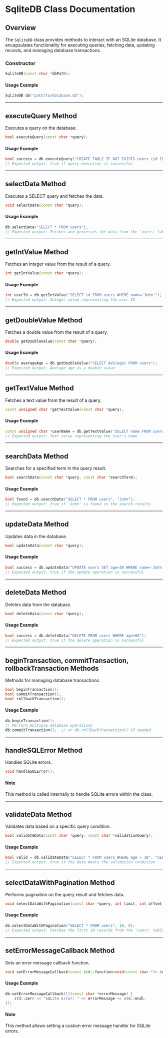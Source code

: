 # SqliteDB Class Documentation

## Overview

The `SqliteDB` class provides methods to interact with an SQLite database. It encapsulates functionality for executing queries, fetching data, updating records, and managing database transactions.

### Constructor

```cpp
SqliteDB(const char *dbPath);
```

#### Usage Example

```cpp
SqliteDB db("path/to/database.db");
```

---

## executeQuery Method

Executes a query on the database.

```cpp
bool executeQuery(const char *query);
```

#### Usage Example

```cpp
bool success = db.executeQuery("CREATE TABLE IF NOT EXISTS users (id INTEGER PRIMARY KEY, name TEXT, age INTEGER)");
// Expected output: true if query execution is successful
```

---

## selectData Method

Executes a SELECT query and fetches the data.

```cpp
void selectData(const char *query);
```

#### Usage Example

```cpp
db.selectData("SELECT * FROM users");
// Expected output: Fetches and processes the data from the 'users' table
```

---

## getIntValue Method

Fetches an integer value from the result of a query.

```cpp
int getIntValue(const char *query);
```

#### Usage Example

```cpp
int userId = db.getIntValue("SELECT id FROM users WHERE name='John'");
// Expected output: Integer value representing the user ID
```

---

## getDoubleValue Method

Fetches a double value from the result of a query.

```cpp
double getDoubleValue(const char *query);
```

#### Usage Example

```cpp
double averageAge = db.getDoubleValue("SELECT AVG(age) FROM users");
// Expected output: Average age as a double value
```

---

## getTextValue Method

Fetches a text value from the result of a query.

```cpp
const unsigned char *getTextValue(const char *query);
```

#### Usage Example

```cpp
const unsigned char *userName = db.getTextValue("SELECT name FROM users WHERE id=1");
// Expected output: Text value representing the user's name
```

---

## searchData Method

Searches for a specified term in the query result.

```cpp
bool searchData(const char *query, const char *searchTerm);
```

#### Usage Example

```cpp
bool found = db.searchData("SELECT * FROM users", "John");
// Expected output: true if 'John' is found in the search results
```

---

## updateData Method

Updates data in the database.

```cpp
bool updateData(const char *query);
```

#### Usage Example

```cpp
bool success = db.updateData("UPDATE users SET age=30 WHERE name='John'");
// Expected output: true if the update operation is successful
```

---

## deleteData Method

Deletes data from the database.

```cpp
bool deleteData(const char *query);
```

#### Usage Example

```cpp
bool success = db.deleteData("DELETE FROM users WHERE age>60");
// Expected output: true if the delete operation is successful
```

---

## beginTransaction, commitTransaction, rollbackTransaction Methods

Methods for managing database transactions.

```cpp
bool beginTransaction();
bool commitTransaction();
bool rollbackTransaction();
```

#### Usage Example

```cpp
db.beginTransaction();
// Perform multiple database operations
db.commitTransaction();  // or db.rollbackTransaction() if needed
```

---

## handleSQLError Method

Handles SQLite errors.

```cpp
void handleSQLError();
```

#### Note

This method is called internally to handle SQLite errors within the class.

---

## validateData Method

Validates data based on a specific query condition.

```cpp
bool validateData(const char *query, const char *validationQuery);
```

#### Usage Example

```cpp
bool valid = db.validateData("SELECT * FROM users WHERE age > 18", "SELECT COUNT(*) FROM users");
// Expected output: true if the data meets the validation condition
```

---

## selectDataWithPagination Method

Performs pagination on the query result and fetches data.

```cpp
void selectDataWithPagination(const char *query, int limit, int offset);
```

#### Usage Example

```cpp
db.selectDataWithPagination("SELECT * FROM users", 10, 0);
// Expected output: Fetches the first 10 records from the 'users' table
```

---

## setErrorMessageCallback Method

Sets an error message callback function.

```cpp
void setErrorMessageCallback(const std::function<void(const char *)> &errorCallback);
```

#### Usage Example

```cpp
db.setErrorMessageCallback([](const char *errorMessage) {
    std::cerr << "SQLite Error: " << errorMessage << std::endl;
});
```

#### Note

This method allows setting a custom error message handler for SQLite errors.
